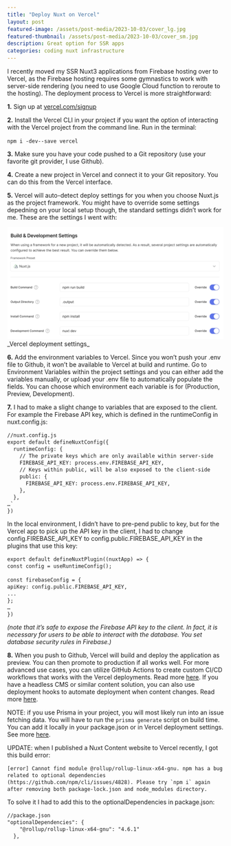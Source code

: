 ```yaml
---
title: "Deploy Nuxt on Vercel"
layout: post
featured-image: /assets/post-media/2023-10-03/cover_lg.jpg
featured-thumbnail: /assets/post-media/2023-10-03/cover_sm.jpg
description: Great option for SSR apps
categories: coding nuxt infrastructure
---
```


I recently moved my SSR Nuxt3 applications from Firebase hosting over to Vercel, as the Firebase hosting requires some gymnastics to work with server-side rendering (you need to use Google Cloud function to reroute to the hosting). The deployment process to Vercel is more straightforward:

**1.** Sign up at [vercel.com/signup](https://vercel.com/signup)

**2.** Install the Vercel CLI in your project if you want the option of interacting with the Vercel project from the command line. Run in the terminal:

`npm i -dev--save vercel`

**3.** Make sure you have your code pushed to a Git repository (use your favorite git provider, I use Github).

**4.** Create a new project in Vercel and connect it to your Git repository. You can do this from the Vercel interface.

**5.** Vercel will auto-detect deploy settings for you when you choose Nuxt.js as the project framework. You might have to override some settings depedning on your local setup though, the standard settings didn’t work for me. These are the settings I went with:

<img class="" src="/assets/post-media/2023-10-03/vercel_settings.png"/>
_Vercel deployment settings_

**6.** Add the environment variables to Vercel. Since you won’t push your .env file to Github, it won’t be available to Vercel at build and runtime. Go to Environment Variables within the project settings and you can either add the variables manually, or upload your .env file to automatically populate the fields. You can choose which environment each variable is for (Production, Preview, Development).

**7.** I had to make a slight change to variables that are exposed to the client. For example the Firebase API key, which is defined in the runtimeConfig in nuxt.config.js:

```
//nuxt.config.js
export default defineNuxtConfig({
  runtimeConfig: {
    // The private keys which are only available within server-side
    FIREBASE_API_KEY: process.env.FIREBASE_API_KEY,
    // Keys within public, will be also exposed to the client-side
    public: {
      FIREBASE_API_KEY: process.env.FIREBASE_API_KEY,
    },
  },
…`
})
```

In the local environment, I didn’t have to pre-pend public to key, but for the Vercel app to pick up the API key in the client, I had to change config.FIREBASE_API_KEY to config.public.FIREBASE_API_KEY in the plugins that use this key:

```
export default defineNuxtPlugin((nuxtApp) => {
const config = useRuntimeConfig();

const firebaseConfig = {
apiKey: config.public.FIREBASE_API_KEY,
...
};
…
})
```

_(note that it’s safe to expose the Firebase API key to the client. In fact, it is necessary for users to be able to interact with the database. You set database security rules in Firebase.)_

**8.** When you push to Github, Vercel will build and deploy the application as preview. You can then promote to production if all works well. For more advanced use cases, you can utilize GitHub Actions to create custom CI/CD workflows that works with the Vercel deployments. Read more [here](https://vercel.com/guides/how-can-i-use-github-actions-with-vercel). If you have a headless CMS or similar content solution, you can also use deployment hooks to automate deployment when content changes. Read more [here](https://vercel.com/docs/deployments/deploy-hooks).

NOTE: if you use Prisma in your project, you will most likely run into an issue fetching data. You will have to run the `prisma generate` script on build time. You can add it locally in your package.json or in Vercel deployment settings. See more [here](https://www.prisma.io/docs/guides/other/troubleshooting-orm/help-articles/vercel-caching-issue).

UPDATE: when I published a Nuxt Content website to Vercel recently, I got this build error:

```
[error] Cannot find module @rollup/rollup-linux-x64-gnu. npm has a bug related to optional dependencies (https://github.com/npm/cli/issues/4828). Please try `npm i` again after removing both package-lock.json and node_modules directory.
```

To solve it I had to add this to the optionalDependencies in package.json:

```
//package.json
"optionalDependencies": {
    "@rollup/rollup-linux-x64-gnu": "4.6.1"
  },
```
